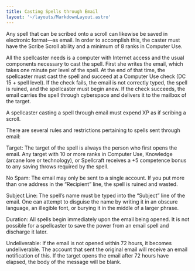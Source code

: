 ```yaml
---
title: Casting Spells through Email
layout: '~/layouts/MarkdownLayout.astro'
---
```

Any spell that can be scribed onto a scroll can likewise be saved in
electronic format—as email. In order to accomplish this, the caster must have
the Scribe Scroll ability and a minimum of 8 ranks in Computer Use.

All the spellcaster needs is a computer with Internet access and the usual
components necessary to cast the spell. First she writes the email, which
takes one minute per level of the spell. At the end of that time, the
spellcaster must cast the spell and succeed at a Computer Use check (DC 15 +
spell level). If the check fails, the email is not correctly typed, the spell
is ruined, and the spellcaster must begin anew. If the check succeeds, the
email carries the spell through cyberspace and delivers it to the mailbox of
the target.

A spellcaster casting a spell through email must expend XP as if scribing a
scroll.

There are several rules and restrictions pertaining to spells sent through
email:

Target: The target of the spell is always the person who first opens the
email. Any target with 10 or more ranks in Computer Use, Knowledge (arcane
lore or technology), or Spellcraft receives a +5 competence bonus to any
saving throws required by the spell.

No Spam: The email may only be sent to a single account. If you put more than
one address in the “Recipient” line, the spell is ruined and wasted.

Subject Line: The spell’s name must be typed into the “Subject” line of the
email. One can attempt to disguise the name by writing it in an obscure
language, an illegible font, or burying it in the middle of a larger phrase.

Duration: All spells begin immediately upon the email being opened. It is not
possible for a spellcaster to save the power from an email spell and discharge
it later.

Undeliverable: If the email is not opened within 72 hours, it becomes
undeliverable. The account that sent the original email will receive an email
notification of this. If the target opens the email after 72 hours have
elapsed, the body of the message will be blank.

